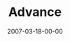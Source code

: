 ---
layout: message
category: message
series: "Kingdom"
title: "Advance"
date: 2007-03-18-00-00
message_id: 27
audio: "http://s3.amazonaws.com/crossroads-media/message/audio/Kingdom_05_Advance_03-18-07_Mingo.mp3"
audio-duration: "32:05"
explicit: false
---